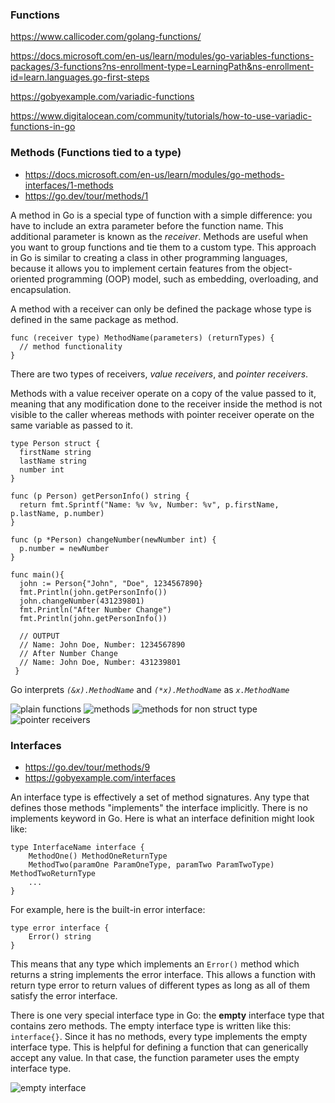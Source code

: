 ### Functions

https://www.callicoder.com/golang-functions/ 

https://docs.microsoft.com/en-us/learn/modules/go-variables-functions-packages/3-functions?ns-enrollment-type=LearningPath&ns-enrollment-id=learn.languages.go-first-steps

https://gobyexample.com/variadic-functions

https://www.digitalocean.com/community/tutorials/how-to-use-variadic-functions-in-go

### Methods (Functions tied to a type)

- https://docs.microsoft.com/en-us/learn/modules/go-methods-interfaces/1-methods
- https://go.dev/tour/methods/1

A method in Go is a special type of function with a simple difference: you have to include an extra parameter before the function name. This additional parameter is known as the *receiver*. Methods are useful when you want to group functions and tie them to a custom type. This approach in Go is similar to creating a class in other programming languages, because it allows you to implement certain features from the object-oriented programming (OOP) model, such as embedding, overloading, and encapsulation.

A method with a receiver can only be defined the package whose type is defined in the same package as method.

```
func (receiver type) MethodName(parameters) (returnTypes) {
  // method functionality
}
```

There are two types of receivers, *value receivers*, and *pointer receivers*.

Methods with a value receiver operate on a copy of the value passed to it, meaning that any modification done to the receiver inside the method is not visible to the caller whereas methods with pointer receiver operate on the same variable as passed to it. 

```golang
type Person struct {
  firstName string
  lastName string
  number int
}

func (p Person) getPersonInfo() string {
  return fmt.Sprintf("Name: %v %v, Number: %v", p.firstName, p.lastName, p.number)
}

func (p *Person) changeNumber(newNumber int) {
  p.number = newNumber
}

func main(){
  john := Person{"John", "Doe", 1234567890}
  fmt.Println(john.getPersonInfo())
  john.changeNumber(431239801)
  fmt.Println("After Number Change")
  fmt.Println(john.getPersonInfo())
  
  // OUTPUT
  // Name: John Doe, Number: 1234567890
  // After Number Change
  // Name: John Doe, Number: 431239801
 }
```

Go interprets *`(&x).MethodName`* and *`(*x).MethodName`* as *`x.MethodName`*

![plain functions](https://user-images.githubusercontent.com/63919345/176523016-04e5d056-53a0-47c2-b6aa-8a05c0e727d5.png)
![methods](https://user-images.githubusercontent.com/63919345/176520735-d659167b-5894-4ed7-a5cd-3b65c5b056c3.png)
![methods for non struct type](https://user-images.githubusercontent.com/63919345/176521189-467821e8-ab7e-4674-96ca-ca9b76cad409.png)
![pointer receivers](https://user-images.githubusercontent.com/63919345/176522100-5c9dfaa9-752a-40c9-960d-fc7912f3df7f.png)


### Interfaces

- https://go.dev/tour/methods/9
- https://gobyexample.com/interfaces

An interface type is effectively a set of method signatures. Any type that defines those methods "implements" the interface implicitly. There is no implements keyword in Go. Here is what an interface definition might look like:

```golang
type InterfaceName interface {
    MethodOne() MethodOneReturnType
    MethodTwo(paramOne ParamOneType, paramTwo ParamTwoType) MethodTwoReturnType 
    ...
}
```

For example, here is the built-in error interface:

```golang
type error interface {
    Error() string
}
```

This means that any type which implements an `Error()` method which returns a string implements the error interface. This allows a function with return type error to return values of different types as long as all of them satisfy the error interface.

There is one very special interface type in Go: the **empty** interface type that contains zero methods. The empty interface type is written like this: `interface{}`. Since it has no methods, every type implements the empty interface type. This is helpful for defining a function that can generically accept any value. In that case, the function parameter uses the empty interface type.

![empty interface](https://user-images.githubusercontent.com/63919345/177054854-7d07d5f5-bbc1-44f7-b5f6-b63017ec29a1.png)



